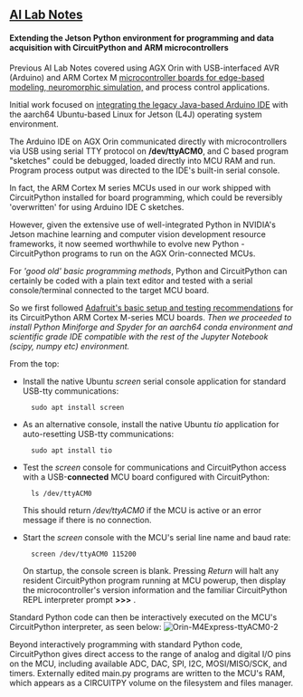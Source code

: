 ## <u>AI Lab Notes</u>

#### Extending the Jetson Python environment for programming and data acquisition with CircuitPython and ARM microcontrollers

Previous AI Lab Notes covered using AGX Orin with USB-interfaced AVR (Arduino) and ARM Cortex M [microcontroller boards for edge-based modeling, neuromorphic simulation,](https://github.com/rtrelease/Jetson-Symbolics/blob/main/M4_Controller-CorticalMicrocircuitLayout.md) and process control applications.

Initial work focused on [integrating the legacy Java-based Arduino IDE](https://github.com/rtrelease/Jetson-Symbolics/blob/main/Arduino2.md) with the aarch64 Ubuntu-based Linux for Jetson (L4J) operating system environment.  

The Arduino IDE on AGX Orin communicated directly with microcontrollers via USB using serial TTY protocol on **/dev/ttyACM0**, and C based program "sketches" could be debugged, loaded directly into MCU RAM and run. Program process output was directed to the IDE's built-in serial console.

In fact, the ARM Cortex M series MCUs used in our work shipped with CircuitPython installed for board programming, which could be reversibly 'overwritten' for using Arduino IDE C sketches.

However, given the extensive use of well-integrated Python in NVIDIA's Jetson machine learning and computer vision development resource frameworks, it now seemed worthwhile to evolve new Python - CircuitPython programs to run on the AGX Orin-connected MCUs.

For *'good old' basic programming methods*, Python and CircuitPython can certainly be coded with a plain text editor and tested with a serial console/terminal connected to the target MCU board.  

So we first followed [Adafruit's basic setup and testing recommendations](https://learn.adafruit.com/welcome-to-circuitpython/advanced-serial-console-on-linux) for its CircuitPython ARM Cortex M-series MCU boards.  *Then we proceeded to install Python Miniforge and Spyder for an aarch64 conda environment and scientific grade IDE compatible with the rest of the Jupyter Notebook (scipy, numpy etc) environment.*

From the top:

- Install the native Ubuntu *screen* serial console application for standard USB-tty communications:

		sudo apt install screen

- As an alternative console, install the native Ubuntu *tio* application for auto-resetting USB-tty communications:

		sudo apt install tio

- Test the *screen* console for communications and CircuitPython access with a USB-**connected** MCU board configured with CircuitPython:

		ls /dev/ttyACM0
  This should return */dev/ttyACM0* if the MCU is active or an error message if there is no connection.

  
- Start the *screen* console with the MCU's serial line name and baud rate:

		screen /dev/ttyACM0 115200
  On startup, the console screen is blank.  Pressing *Return* will halt any resident CircuitPython program running at MCU powerup, then display the microcontroller's version information and the familiar CircuitPython REPL interpreter prompt **>>>** .  

Standard Python code can then be interactively executed on the MCU's CircuitPython interpreter, as seen below:
![Orin-M4Express-ttyACM0-2](https://github.com/rtrelease/Jetson-Symbolics-Neuromorphics/assets/71346897/eb6c09e1-3e39-486a-83ae-b3218458583b)

Beyond interactively programming with standard Python code, CircuitPython gives direct access to the range of analog and digital I/O pins on the MCU, including available ADC, DAC, SPI, I2C, MOSI/MISO/SCK, and timers.  Externally edited main.py programs are written to the MCU's RAM, which appears as a CIRCUITPY volume on the filesystem and files manager.


